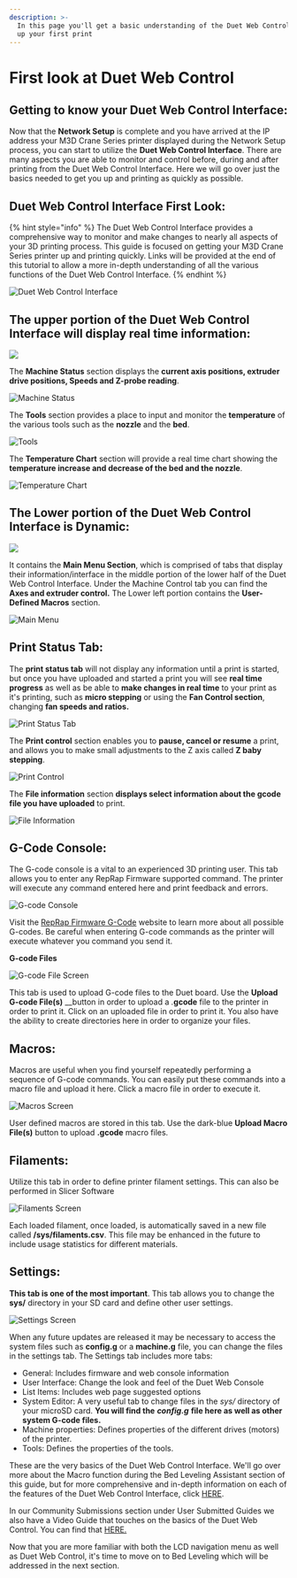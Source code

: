```yaml
---
description: >-
  In this page you'll get a basic understanding of the Duet Web Control and set
  up your first print
---
```


# First look at Duet Web Control

## Getting to know your Duet Web Control Interface:

Now that the **Network Setup** is complete and you have arrived at the IP address your M3D Crane Series printer displayed during the Network Setup process, you can start to utilize the **Duet Web Control Interface**. There are many aspects you are able to monitor and control before, during and after printing from the Duet Web Control Interface. Here we will go over just the basics needed to get you up and printing as quickly as possible. 

## Duet Web Control Interface First Look:

{% hint style="info" %}
The Duet Web Control Interface provides a comprehensive way to monitor and make changes to nearly all aspects of your 3D printing process. This guide is focused on getting your M3D Crane Series printer up and printing quickly. Links will be provided at the end of this tutorial to allow a more in-depth understanding of all the various functions of the Duet Web Control Interface. 
{% endhint %}

![Duet Web Control Interface](../.gitbook/assets/duet1%20%281%29.png)

## The upper portion of the Duet Web Control Interface will display real time information:

![](../.gitbook/assets/duet1.png)

The **Machine Status** section displays the **current axis positions, extruder drive positions, Speeds and Z-probe reading**.

![Machine Status](../.gitbook/assets/duet4.png)

 The **Tools** section provides a place to input and monitor the **temperature** of the various tools such as the **nozzle** and the **bed**.

![Tools](../.gitbook/assets/duettools.jpg)

 The **Temperature Chart** section will provide a real time chart showing the **temperature increase and decrease of the bed and the nozzle**. 

![Temperature Chart](../.gitbook/assets/duettempchart.jpg)

## The Lower portion of the Duet Web Control Interface is Dynamic: <a id="the-lower-portion-of-the-duet-web-control-interface-is-dynamic"></a>

![](https://blobscdn.gitbook.com/v0/b/gitbook-28427.appspot.com/o/assets%2F-LHsKN4t1c1PNlAAcU9y%2F-LP-KHnOi0PK10VX4-4_%2F-LP-Qs1EIkn4NcqwWhKW%2FDuet5.png?alt=media&token=ebccf83b-80cf-47e5-9b36-89aebd2fcf29)

 It contains the **Main Menu Section**, which is comprised of tabs that display their information/interface in the middle portion of the lower half of the Duet Web Control Interface. Under the Machine Control tab you can find the **Axes and extruder control.** The Lower left portion contains the **User-Defined Macros** section.

![Main Menu](../.gitbook/assets/duetmachinecontrol.jpg)

## Print Status Tab: <a id="print-status-tab"></a>

The **print status tab** will not display any information until a print is started, but once you have uploaded and started a print you will see **real time progress** as well as be able to **make changes in real time** to your print as it's printing, such as **micro stepping** or using the **Fan Control section**, changing **fan speeds and ratios.**

![Print Status Tab](../.gitbook/assets/duet6%20%281%29.png)

 The **Print control** section enables you to **pause, cancel or resume** a print, and allows you to make small adjustments to the Z axis called **Z baby stepping**.

![Print Control ](../.gitbook/assets/duet6printcontrol.png)

 The **File information** section **displays select information about the gcode file you have uploaded** to print.

![File Information](../.gitbook/assets/duet6.png)



## **G-Code Console:**

The G-code console is a vital to an experienced 3D printing user. This tab allows you to enter any RepRap Firmware supported command. The printer will execute any command entered here and print feedback and errors. 

![G-code Console](../.gitbook/assets/levflucsim14bjh0-gcodescreen.PNG)

Visit the [RepRap Firmware G-Code](https://reprap.org/wiki/G-code) website to learn more about all possible G-codes. Be careful when entering G-code commands as the printer will execute whatever you command you send it.

**G-code Files**

![G-code File Screen](../.gitbook/assets/vuhuksyxberfyakj-gcodefilescreen.PNG)

This tab is used to upload G-code files to the Duet board. Use the **Upload G-code File\(s\)** __button in order to upload a _._**gcode** file to the printer in order to print it. Click on an uploaded file in order to print it. You also have the ability to create directories here in order to organize your files. 

## **Macros:**

Macros are useful when you find yourself repeatedly performing a sequence of G-code commands. You can easily put these commands into a macro file and upload it here. Click a macro file in order to execute it.

![Macros Screen](../.gitbook/assets/fewjngk0vnk3rcgd-macrosscreen.PNG)

User defined macros are stored in this tab. Use the dark-blue **Upload Macro File\(s\)** button to upload **.gcode** macro files. 

## **Filaments:**

Utilize this tab in order to define printer filament settings. This can also be performed in Slicer Software

![Filaments Screen](../.gitbook/assets/dlsuoxidsmtdjsar-filamentsscreen.PNG)

Each loaded filament, once loaded, is automatically saved in a new file called **/sys/filaments.csv**. This file may be enhanced in the future to include usage statistics for different materials.

## **Settings:**

**This tab is one of the most important**. This tab allows you to change the **sys/** directory in your SD card and define other user settings.

![Settings Screen](../.gitbook/assets/726ggigphugtd2tt-settingsscreen.PNG)

When any future updates are released it may be necessary to access the system files such as **config.g** or a **machine.g** file, you can change the files in the settings tab. The Settings tab includes more tabs:

* General: Includes firmware and web console information
* User Interface: Change the look and feel of the Duet Web Console
* List Items: Includes web page suggested options
* System Editor: A very useful tab to change files in the _sys/_ directory of your microSD card. **You will find the** _**config.g**_ **file here as well as other system G-code files.**
* Machine properties: Defines properties of the different drives \(motors\) of the printer.
* Tools: Defines the properties of the tools.

These are the very basics of the Duet Web Control Interface. We'll go over more about the Macro function during the Bed Leveling Assistant section of this guide, but for more comprehensive and in-depth information on each of the features of the Duet Web Control Interface, click [HERE](https://duet3d.dozuki.com/Wiki/Duet_Web_Control_Manual#Section_Overview).

In our Community Submissions section under User Submitted Guides we also have a Video Guide that touches on the basics of the Duet Web Control. You can find that [HERE. ](https://crane.printm3d.com/community-submissions-attributions/user-submitted-guides#duet-web-control-interface)

Now that you are more familiar with both the LCD navigation menu as well as Duet Web Control, it's time to move on to Bed Leveling which will be addressed in the next section.    

 

